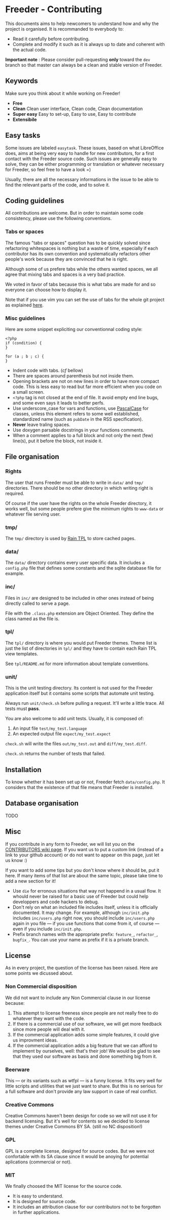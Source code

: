 Freeder - Contributing
======================

This documents aims to help newcomers to understand how and why the project is
organised. It is recommanded to everybody to:

 * Read it carefully before contributing.
 * Complete and modify it such as it is always up to date and coherent with the
   actual code.

**Important note** : Please consider pull-requesting **only** toward the `dev` branch so that master can always be a clean and stable version of Freeder.


Keywords
--------

Make sure you think about it while working on Freeder!

 * **Free**
 * **Clean** Clean user interface, Clean code, Clean documentation
 * **Super easy** Easy to set-up, Easy to use, Easy to contribute
 * **Extensibile**


Easy tasks
----------

Some issues are labeled `easytask`. These issues, based on what LibreOffice does, aims at being very easy to handle for new contributors, for a first contact with the Freeder source code. Such issues are generally easy to solve, they can be either programming or translation or whatever necessary for Freeder, so feel free to have a look =)

Usually, there are all the necessary informations in the issue to be able to find the relevant parts of the code, and to solve it.



Coding guidelines
-----------------

All contributions are welcome. But in order to maintain some code consistency,
please use the following conventions.

### Tabs or spaces

The famous "tabs or spaces" question has to be quickly solved since refactoring
whitespaces is nothing but a waste of time, especially if each contributor has
its own convention and systematically refactors other people's work because they
are convinced that he is right.

Although some of us prefere tabs while the others wanted spaces, we all agree
that mixing tabs and spaces is a very bad practice.

We voted in favor of tabs because this is what tabs are made for and so everyone
can choose how to display it.

Note that if you use vim you can set the use of tabs for the whole git project
as explained [here](http://phyks.me/2014/07/specific_vim_config_git.html).

### Misc guidelines

Here are some snippet expliciting our conventionnal coding style:

```
<?php
if (condition) {
}

for (a ; b ; c) {
}
```

 * Indent code with tabs. (*cf* bellow)
 * There are spaces around parenthesis but not inside them.
 * Opening brackets are not on new lines in order to have more compact code.
   This is less easy to read but far more efficient when you code on a small
   screen.
 * `<?php` tag is not closed at the end of file. It avoid empty end line bugs,
   and some even says it leads to better perfs.
 * Use underscore\_case for vars and functions, use [PascalCase](https://en.wikipedia.org/wiki/PascalCase) for classes, unless this element refers to some well established, standardized name (such as `pubDate` in the RSS specification).
 * **Never** leave traling spaces.
 * Use doxygen parsable docstrings in your functions comments.
 * When a comment applies to a full block and not only the next (few) line(s), put it before the block, not inside it.


File organisation
-----------------

### Rights

The user that runs Freeder must be able to write in `data/` and `tmp/`
directories. There should be no other directory in which writing right is
required.

Of course if the user have the rights on the whole Freeder directory, it works
well, but some people prefere give the minimum rights to `www-data` or whatever
file serving user.

### tmp/

The `tmp/` directory is used by [Rain TPL](http://www.raintpl.com) to store
cached pages.

### data/

The `data/` directory contains every user specific data. It includes a
`config.php` file that defines some constants and the sqlite database file for
example.

### inc/

Files in `inc/` are designed to be included in other ones instead of being
directly called to serve a page.

File with the `.class.php` extension are Object Oriented. They define the class
named as the file is.

### tpl/

The `tpl/` directory is where you would put Freeder themes. Theme list is just
the list of directories in `tpl/` and they have to contain each Rain TPL view
templates.

See `tpl/README.md` for more information about template conventions.

### unit/

This is the unit testing directory. Its content is not used for the Freeder application itself but it contains some scripts that automate unit testing.

Always run `unit/check.sh` before pulling a request. It'll write a little trace. All tests must **pass**.

You are also welcome to add unit tests. Usually, it is composed of:

 1. An input file `test/my_test.language`
 2. An expected output file `expect/my_test.expect`

`check.sh` will write the files `out/my_test.out` and `diff/my_test.diff`.

`check.sh` returns the number of tests that failed.


Installation
------------

To know whether it has been set up or not, Freeder fetch `data/config.php`. It
considers that the existence of that file means that Freeder is installed.


Database organisation
---------------------

TODO


Misc
----

If you contribute in any form to Freeder, we will list you on the [CONTRIBUTORS wiki page](https://github.com/FreederTeam/Freeder/wiki/CONTRIBUTORS). If you want us to put a custom link (instead of a link to your github account) or do not want to appear on this page, just let us know :)

If you want to add some tips but you don't know where it should be, put it here. If many items of that list are about the same topic, please take time to add a new section for it!

 * Use `die` for erronous situations that way not happend in a usual flow. It whould never be raised for a basic use of Freeder but could help developpers and code hackers to debug.
 * Don't rely on what an included file includes itself, unless it is officially documented. It may change. For example, although `inc/init.php` includes `inc/users.php` right now, you should include `inc/users.php` again in you file — if you use functions that come from it, of course — even if you include `inc/init.php`.
 * Prefix branch names with the appropriate prefix: `feature_`, `refactor_`, `bugfix_`. You can use your name as prefix if it is a private branch.




License
-------

As in every project, the question of the license has been raised. Here are some
points we dicussed about.

### Non Commercial disposition

We did not want to include any Non Commercial clause in our license because:

  1. This attempt to license freeness since people are not really free to do
	 whatever they want with the code.
  2. If there is a commercial use of our software, we will get more feedback
	 since more people will deal with it.
  3. If the commercial application adds some simple features, it could give us
	 improvment ideas.
  4. If the commercial application adds a big feature that we can afford to
	 implement by ourselves, well: that's their job! We would be glad to see
	 that they used our software as basis and done something big from it.

### Beerware

This — or its variants such as wtfpl — is a funny license. It fits very well for
little scripts and utilities that we just want to share. But this is no serious
for a full software and don't provide any law support in case of real conflict.

### Creative Commons

Creative Commons haven't been design for code so we will not use it for backend
licensing. But it's well for contents so we decided to license themes under
Creative Commons BY SA. (still no NC disposition!)

### GPL

GPL is a complete license, designed for source codes. But we were not
confortable with its SA clause since it would be anoying for potential
aplications (commercial or not).

### MIT

We finally choosed the MIT license for the source code.

 * It is easy to understand.
 * It is designed for source code.
 * It includes an attribution clause for our contributors not to be forgotten in
   further applications.
